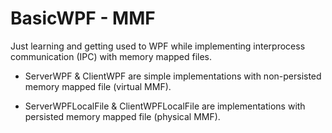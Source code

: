 # BasicWPF - MMF
Just learning and getting used to WPF while implementing interprocess communication (IPC) with memory mapped files.


* ServerWPF & ClientWPF are simple implementations with non-persisted memory mapped file (virtual MMF).

* ServerWPFLocalFile & ClientWPFLocalFile are implementations with persisted memory mapped file (physical MMF).